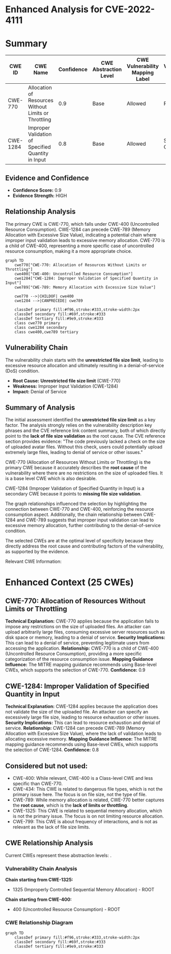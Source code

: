 # Enhanced Analysis for CVE-2022-4111

# Summary
| CWE ID | CWE Name | Confidence | CWE Abstraction Level | CWE Vulnerability Mapping Label | CWE-Vulnerability Mapping Notes |
|---|---|---|---|---|---|
| CWE-770 | Allocation of Resources Without Limits or Throttling | 0.9 | Base | Allowed | Primary CWE |
| CWE-1284 | Improper Validation of Specified Quantity in Input | 0.8 | Base | Allowed | Secondary CWE |

## Evidence and Confidence

*   **Confidence Score:** 0.9
*   **Evidence Strength:** HIGH

## Relationship Analysis
The primary CWE is CWE-770, which falls under CWE-400 (Uncontrolled Resource Consumption). CWE-1284 can precede CWE-789 (Memory Allocation with Excessive Size Value), indicating a potential chain where improper input validation leads to excessive memory allocation. CWE-770 is a child of CWE-400, representing a more specific case of uncontrolled resource consumption, making it a more appropriate choice.

```mermaid
graph TD
    cwe770["CWE-770: Allocation of Resources Without Limits or Throttling"]
    cwe400["CWE-400: Uncontrolled Resource Consumption"]
    cwe1284["CWE-1284: Improper Validation of Specified Quantity in Input"]
    cwe789["CWE-789: Memory Allocation with Excessive Size Value"]
    
    cwe770 -->|CHILDOF| cwe400
    cwe1284 -->|CANPRECEDE| cwe789
    
    classDef primary fill:#f96,stroke:#333,stroke-width:2px
    classDef secondary fill:#69f,stroke:#333
    classDef tertiary fill:#9e9,stroke:#333
    class cwe770 primary
    class cwe1284 secondary
    class cwe400,cwe789 tertiary
```

## Vulnerability Chain
The vulnerability chain starts with the **unrestricted file size limit**, leading to excessive resource allocation and ultimately resulting in a denial-of-service (DoS) condition.
  - **Root Cause:** **Unrestricted file size limit** (CWE-770)
  - **Weakness:** Improper Input Validation (CWE-1284)
  - **Impact:** Denial of Service

## Summary of Analysis
The initial assessment identified the **unrestricted file size limit** as a key factor. The analysis strongly relies on the vulnerability description key phrases and the CVE reference link content summary, both of which directly point to the **lack of file size validation** as the root cause. The CVE reference section provides evidence: "The code previously lacked a check on the size of uploaded avatar files. Without this check, users could potentially upload extremely large files, leading to denial of service or other issues."

CWE-770 (Allocation of Resources Without Limits or Throttling) is the primary CWE because it accurately describes the **root cause** of the vulnerability where there are no restrictions on the size of uploaded files. It is a base level CWE which is also desirable.

CWE-1284 (Improper Validation of Specified Quantity in Input) is a secondary CWE because it points to **missing file size validation**.

The graph relationships influenced the selection by highlighting the connection between CWE-770 and CWE-400, reinforcing the resource consumption aspect. Additionally, the chain relationship between CWE-1284 and CWE-789 suggests that improper input validation can lead to excessive memory allocation, further contributing to the denial-of-service condition.

The selected CWEs are at the optimal level of specificity because they directly address the root cause and contributing factors of the vulnerability, as supported by the evidence.

Relevant CWE Information:

# Enhanced Context (25 CWEs)

## CWE-770: Allocation of Resources Without Limits or Throttling
**Technical Explanation:** CWE-770 applies because the application fails to impose any restrictions on the size of uploaded files. An attacker can upload arbitrarily large files, consuming excessive server resources such as disk space or memory, leading to a denial of service.
**Security Implications:** This can lead to a denial of service, preventing legitimate users from accessing the application.
**Relationship:** CWE-770 is a child of CWE-400 (Uncontrolled Resource Consumption), providing a more specific categorization of the resource consumption issue.
**Mapping Guidance Influence:** The MITRE mapping guidance recommends using Base-level CWEs, which supports the selection of CWE-770.
**Confidence:** 0.9

## CWE-1284: Improper Validation of Specified Quantity in Input
**Technical Explanation:** CWE-1284 applies because the application does not validate the size of the uploaded file. An attacker can specify an excessively large file size, leading to resource exhaustion or other issues.
**Security Implications:** This can lead to resource exhaustion and denial of service.
**Relationship:** CWE-1284 can precede CWE-789 (Memory Allocation with Excessive Size Value), where the lack of validation leads to allocating excessive memory.
**Mapping Guidance Influence:** The MITRE mapping guidance recommends using Base-level CWEs, which supports the selection of CWE-1284.
**Confidence:** 0.8

## Considered but not used:
- CWE-400: While relevant, CWE-400 is a Class-level CWE and less specific than CWE-770.
- CWE-434: This CWE is related to dangerous file types, which is not the primary issue here. The focus is on file size, not the type of file.
- CWE-789: While memory allocation is related, CWE-770 better captures the **root cause**, which is the **lack of limits or throttling**.
- CWE-1325: This CWE is related to sequential memory allocation, which is not the primary issue. The focus is on not limiting resource allocation.
- CWE-799: This CWE is about frequency of interactions, and is not as relevant as the lack of file size limits.


## CWE Relationship Analysis

Current CWEs represent these abstraction levels: .


### Vulnerability Chain Analysis

**Chain starting from CWE-1325:**
- 1325 (Improperly Controlled Sequential Memory Allocation) - ROOT


**Chain starting from CWE-400:**
- 400 (Uncontrolled Resource Consumption) - ROOT



### CWE Relationship Diagram

```mermaid
graph TD
    classDef primary fill:#f96,stroke:#333,stroke-width:2px
    classDef secondary fill:#69f,stroke:#333
    classDef tertiary fill:#9e9,stroke:#333
```